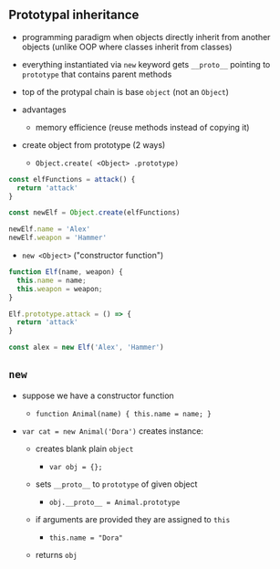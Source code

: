 ## Prototypal inheritance

- programming paradigm when objects directly inherit from another objects (unlike OOP where classes inherit from classes)

- everything instantiated via `new` keyword gets `__proto__` pointing to `prototype` that contains parent methods

- top of the protypal chain is base `object` (not an `Object`)

- advantages

  - memory efficience (reuse methods instead of copying it)

- create object from prototype (2 ways)

  - `Object.create( <Object> .prototype)`

```js
const elfFunctions = attack() {
  return 'attack'
}

const newElf = Object.create(elfFunctions)

newElf.name = 'Alex'
newElf.weapon = 'Hammer'
```

  - `new <Object>` ("constructor function")

```js
function Elf(name, weapon) {
  this.name = name;
  this.weapon = weapon;
}

Elf.prototype.attack = () => {
  return 'attack'
}

const alex = new Elf('Alex', 'Hammer')
```

## `new`

- suppose we have a constructor function

  - `function Animal(name) { this.name = name; }`

- `var cat = new Animal('Dora')` creates instance:

  - creates blank plain `object`

    - `var obj = {};`

  - sets `__proto__` to `prototype` of given object

    - `obj.__proto__ = Animal.prototype`

  - if arguments are provided they are assigned to `this`

    - `this.name = "Dora"`

  - returns `obj`